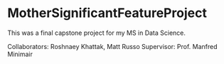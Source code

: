 # MotherSignificantFeatureProject

This was a final capstone project for my MS in Data Science.

Collaborators: Roshnaey Khattak, Matt Russo
Supervisor: Prof. Manfred Minimair
